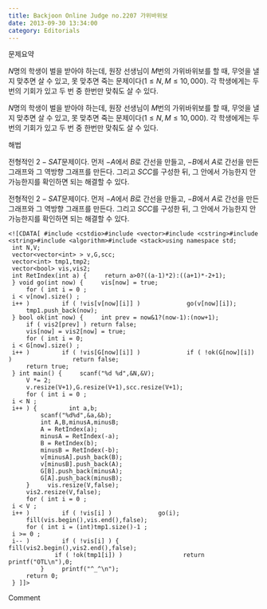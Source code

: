 ```yaml
---
title: Backjoon Online Judge no.2207 가위바위보
date: 2013-09-30 13:34:00
category: Editorials
---
```


문제요약

$N$명의 학생이 벌을 받아야 하는데, 원장 선생님이 $M$번의 가위바위보를 할 때, 무엇을 낼 지 맞추면 살 수 있고, 못 맞추면 죽는 문제이다$(1\leq{}N,M\leq{}10,000)$. 각 학생에게는 두 번의 기회가 있고 두 번 중 한번만 맞춰도 살 수 있다. 

$N$명의 학생이 벌을 받아야 하는데, 원장 선생님이 $M$번의 가위바위보를 할 때, 무엇을 낼 지 맞추면 살 수 있고, 못 맞추면 죽는 문제이다$(1\leq{}N,M\leq{}10,000)$. 각 학생에게는 두 번의 기회가 있고 두 번 중 한번만 맞춰도 살 수 있다. 

해법

전형적인 $2-SAT$문제이다. 먼저 $-A$에서 $B$로 간선을 만들고, $-B$에서 $A$로 간선을 만든 그래프와 그 역방향 그래프를 만든다. 그리고 $SCC$를 구성한 뒤, 그 안에서 가능한지 안가능한지를 확인하면 되는 해결할 수 있다. 

전형적인 $2-SAT$문제이다. 먼저 $-A$에서 $B$로 간선을 만들고, $-B$에서 $A$로 간선을 만든 그래프와 그 역방향 그래프를 만든다. 그리고 $SCC$를 구성한 뒤, 그 안에서 가능한지 안가능한지를 확인하면 되는 해결할 수 있다. 


```
<![CDATA[ #include <cstdio>#include <vector>#include <cstring>#include <string>#include <algorithm>#include <stack>using namespace std;
 int N,V;
 vector<vector<int> > v,G,scc;
 vector<int> tmp1,tmp2;
 vector<bool> vis,vis2;
 int RetIndex(int a) {     return a>0?((a-1)*2):((a+1)*-2+1);
 } void go(int now) {     vis[now] = true;
     for ( int i = 0 ;
 i < v[now].size() ;
 i++ )         if ( !vis[v[now][i]] )             go(v[now][i]);
     tmp1.push_back(now);
 } bool ok(int now) {     int prev = now&1?(now-1):(now+1);
     if ( vis2[prev] ) return false;
     vis[now] = vis2[now] = true;
     for ( int i = 0;
 i < G[now].size() ;
 i++ )         if ( !vis[G[now][i]] )             if ( !ok(G[now][i]) )                 return false;
     return true;
 } int main() {     scanf("%d %d",&N,&V);
     V *= 2;
     v.resize(V+1),G.resize(V+1),scc.resize(V+1);
     for ( int i = 0 ;
 i < N ;
 i++ ) {         int a,b;
         scanf("%d%d",&a,&b);
         int A,B,minusA,minusB;
         A = RetIndex(a);
         minusA = RetIndex(-a);
         B = RetIndex(b);
         minusB = RetIndex(-b);
         v[minusA].push_back(B);
         v[minusB].push_back(A);
         G[B].push_back(minusA);
         G[A].push_back(minusB);
     }     vis.resize(V,false);
     vis2.resize(V,false);
     for ( int i = 0 ;
 i < V ;
 i++ )         if ( !vis[i] )             go(i);
     fill(vis.begin(),vis.end(),false);
     for ( int i = (int)tmp1.size()-1 ;
 i >= 0 ;
 i-- )         if ( !vis[i] ) {             fill(vis2.begin(),vis2.end(),false);
             if ( !ok(tmp1[i]) )                 return printf("OTL\n"),0;
         }     printf("^_^\n");
     return 0;
 } ]]>
```
Comment

